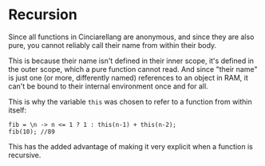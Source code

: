 # Recursion

Since all functions in Cinciarellang are anonymous, and since they are also pure, you cannot reliably call their name from within their body.

This is because their name isn't defined in their inner scope, it's defined in the outer scope, which a pure function cannot read. And since "their name" is just one (or more, differently named) references to an object in RAM, it can't be bound to their internal environment once and for all.

This is why the variable `this` was chosen to refer to a function from within itself:

```
fib = \n -> n <= 1 ? 1 : this(n-1) + this(n-2);
fib(10); //89
```

This has the added advantage of making it very explicit when a function is recursive.